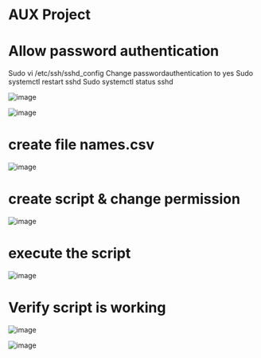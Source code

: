# AUX Project
# Allow password authentication
Sudo vi /etc/ssh/sshd_config
Change passwordauthentication to yes
Sudo systemctl restart sshd
Sudo systemctl status sshd
 
![image](https://user-images.githubusercontent.com/49937302/116802751-f5cfdc00-ab47-11eb-97c4-eee5e5bb81e8.png)

![image](https://user-images.githubusercontent.com/49937302/116802752-f9636300-ab47-11eb-91f9-0bd7df50f153.png)


# create file names.csv

![image](https://user-images.githubusercontent.com/49937302/116802753-fe281700-ab47-11eb-84b7-f04fdd0a7991.png)

 
# create script & change permission
![image](https://user-images.githubusercontent.com/49937302/116802755-041df800-ab48-11eb-84a2-518741cf139e.png)

# execute the script
![image](https://user-images.githubusercontent.com/49937302/116802757-097b4280-ab48-11eb-804d-400ed9e226be.png)

# Verify script is working
![image](https://user-images.githubusercontent.com/49937302/116802766-1a2bb880-ab48-11eb-8648-eafd764db0e4.png)

![image](https://user-images.githubusercontent.com/49937302/116802772-244db700-ab48-11eb-97d6-6cf73b9030bc.png)

 


